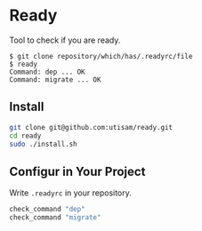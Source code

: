 # Ready

Tool to check if you are ready.

```
$ git clone repository/which/has/.readyrc/file
$ ready
Command: dep ... OK
Command: migrate ... OK
```

## Install

```bash
git clone git@github.com:utisam/ready.git
cd ready
sudo ./install.sh
```

## Configur in Your Project

Write `.readyrc` in your repository.

```bash
check_command "dep"
check_command "migrate"
```
